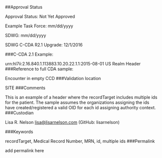 ##Approval Status

Approval Status: Not Yet Approved

Example Task Force: mm/dd/yyyy

SDWG: mm/dd/yyyy

SDWG C-CDA R2.1 Upgrade: 12/1/2016

###C-CDA 2.1 Example:

urn:hl7ii:2.16.840.1.113883.10.20.22.1.1:2015-08-01 US Realm Header
###Reference to full CDA sample:

Encounter in empty CCD
###Validation location

SITE
###Comments

This is an example of a header where the recordTarget includes multiple ids for the patient. The sample assumes the organizations assigning the ids have created/registered a valid OID for each id assigning authority context. 
###Custodian

Lisa R. Nelson lisa@lisarnelson.com (GitHub: lisarnelson)

###Keywords

recordTarget, Medical Record Number, MRN, id, multiple ids
###Permalink

add permalink here